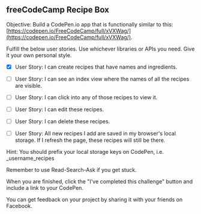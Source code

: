 ## freeCodeCamp Recipe Box

Objective: Build a CodePen.io app that is functionally similar to this: [https://codepen.io/FreeCodeCamp/full/xVXWag/](https://codepen.io/FreeCodeCamp/full/xVXWag/).

Fulfill the below user stories. Use whichever libraries or APIs you need. Give it your own personal style.

- [x] User Story: I can create recipes that have names and ingredients.

- [ ] User Story: I can see an index view where the names of all the recipes are visible.

- [ ] User Story: I can click into any of those recipes to view it.

- [ ] User Story: I can edit these recipes.

- [ ] User Story: I can delete these recipes.

- [ ] User Story: All new recipes I add are saved in my browser's local storage. If I refresh the page, these recipes will still be there.

Hint: You should prefix your local storage keys on CodePen, i.e. _username_recipes

Remember to use Read-Search-Ask if you get stuck.

When you are finished, click the "I've completed this challenge" button and include a link to your CodePen.

You can get feedback on your project by sharing it with your friends on Facebook.